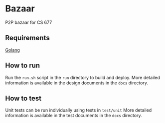 # Bazaar
P2P bazaar for CS 677

## Requirements
[Golang](https://golang.org)

## How to run
Run the `run.sh` script in the `run` directory to build and deploy.
More detailed information is available in the design documents in the `docs` directory.

## How to test
Unit tests can be run individually using tests in `test/unit`
More detailed information is available in the test documents in the `docs` directory.
